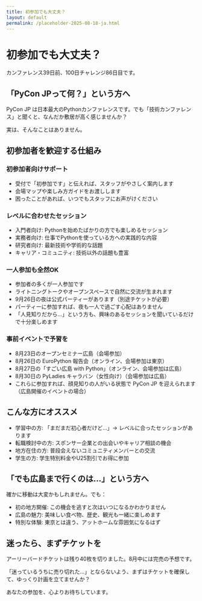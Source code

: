 ```yaml
---
title: 初参加でも大丈夫？
layout: default
permalink: /placeholder-2025-08-18-ja.html
---
```


# 初参加でも大丈夫？

カンファレンス39日前、100日チャレンジ86日目です。

## 「PyCon JPって何？」という方へ

PyCon JP は日本最大のPythonカンファレンスです。でも「技術カンファレンス」と聞くと、なんだか敷居が高く感じませんか？

実は、そんなことはありません。

## 初参加者を歓迎する仕組み

### 初参加者向けサポート
- 受付で「初参加です」と伝えれば、スタッフがやさしく案内します
- 会場マップや楽しみ方ガイドをお渡しします
- 困ったことがあれば、いつでもスタッフにお声がけください

### レベルに合わせたセッション
- 入門者向け: Pythonを始めたばかりの方でも楽しめるセッション
- 実務者向け: 仕事でPythonを使っている方への実践的な内容
- 研究者向け: 最新技術や学術的な話題
- キャリア・コミュニティ: 技術以外の話題も豊富

### 一人参加も全然OK
- 参加者の多くが一人参加です
- ライトニングトークやオープンスペースで自然に交流が生まれます
- 9月26日の夜は公式パーティーがあります（別途チケットが必要）
- パーティーに参加すれば、夜も一人で過ごす心配はありません
- 「人見知りだから...」という方も、興味のあるセッションを聞いているだけで十分楽しめます

### 事前イベントで予習を
- 8月23日のオープンセミナー広島（会場参加）
- 8月26日の EuroPython 報告会（オンライン、会場参加は東京）
- 8月27日の「すごい広島 with Python」（オンライン、会場参加は広島）
- 8月30日の PyLadies キャラバン（女性向け）（会場参加は広島）
- これらに参加すれば、顔見知りの人がいる状態で PyCon JP を迎えられます（広島開催のイベントの場合）

## こんな方にオススメ

- 学習中の方: 「まだまだ初心者だけど...」→ レベルに合ったセッションがあります
- 転職検討中の方: スポンサー企業との出会いやキャリア相談の機会
- 地方在住の方: 普段会えないコミュニティメンバーとの交流
- 学生の方: 学生特別料金やU25割引でお得に参加

## 「でも広島まで行くのは...」という方へ

確かに移動は大変かもしれません。でも：

- 初の地方開催: この機会を逃すと次はいつになるかわかりません
- 広島の魅力: 美味しい食べ物、歴史、観光も一緒に楽しめます
- 特別な体験: 東京とは違う、アットホームな雰囲気になるはず

## 迷ったら、まずチケットを

アーリーバードチケットは残り40枚を切りました。8月中には完売の予想です。

「迷っているうちに売り切れた...」とならないよう、まずはチケットを確保して、ゆっくり計画を立てませんか？

あなたの参加を、心よりお待ちしています。